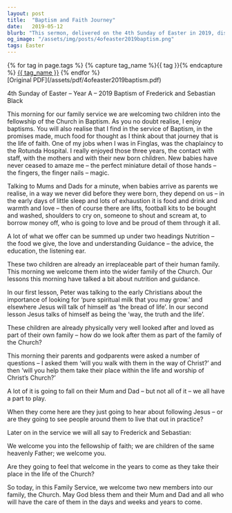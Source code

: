 ```yaml
---
layout: post
title:  "Baptism and Faith Journey"
date:   2019-05-12
blurb: "This sermon, delivered on the 4th Sunday of Easter in 2019, discusses the baptism of two children, Frederick and Sebastian Black. The sermon reflects on the journey of faith, the role of parents and the church in nurturing and guiding the children in their spiritual growth. It emphasizes the importance of living out the teachings of Christ in everyday life."
og_image: "/assets/img/posts/4ofeaster2019baptism.png"
tags: Easter
---    
```

<div class="tag-pills">
  {% for tag in page.tags %}
    {% capture tag_name %}{{ tag }}{% endcapture %}
    <a href="{{ site.baseurl }}/tag/{{ tag_name }}" class="tag-pill">{{ tag_name }}</a>
  {% endfor %}
</div>
[Original PDF](/assets/pdf/4ofeaster2019baptism.pdf)

4th Sunday of Easter – Year A – 2019
Baptism of Frederick and Sebastian Black

This morning for our family service we are welcoming two children into the fellowship of the Church in Baptism. As you no doubt realise, I enjoy baptisms. You will also realise that I find in the service of Baptism, in the promises made, much food for thought as I think about that journey that is the life of faith. One of my jobs when I was in Finglas, was the chaplaincy to the Rotunda Hospital. I really enjoyed those three years, the contact with staff, with the mothers and with their new born children. New babies have never ceased to amaze me – the perfect miniature detail of those hands – the fingers, the finger nails – magic.

Talking to Mums and Dads for a minute, when babies arrive as parents we realise, in a way we never did before they were born, they depend on us – in the early days of little sleep and lots of exhaustion it is food and drink and warmth and love – then of course there are lifts, football kits to be bought and washed, shoulders to cry on, someone to shout and scream at, to borrow money off, who is going to love and be proud of them through it all.

A lot of what we offer can be summed up under two headings Nutrition – the food we give, the love and understanding Guidance – the advice, the education, the listening ear.

These two children are already an irreplaceable part of their human family. This morning we welcome them into the wider family of the Church. Our lessons this morning have talked a bit about nutrition and guidance.

In our first lesson, Peter was talking to the early Christians about the importance of looking for ‘pure spiritual milk that you may grow.’ and elsewhere Jesus will talk of himself as ‘the bread of life’. In our second lesson Jesus talks of himself as being the ‘way, the truth and the life’.

These children are already physically very well looked after and loved as part of their own family – how do we look after them as part of the family of the Church?

This morning their parents and godparents were asked a number of questions – I asked them ‘will you walk with them in the way of Christ?’ and then ‘will you help them take their place within the life and worship of Christ’s Church?’

A lot of it is going to fall on their Mum and Dad – but not all of it – we all have a part to play.

When they come here are they just going to hear about following Jesus – or are they going to see people around them to live that out in practice?

Later on in the service we will all say to Frederick and Sebastian:

We welcome you into the fellowship of faith;
we are children of the same heavenly Father;
we welcome you.

Are they going to feel that welcome in the years to come as they take their place in the life of the Church?

So today, in this Family Service, we welcome two new members into our family, the Church. May God bless them and their Mum and Dad and all who will have the care of them in the days and weeks and years to come.
